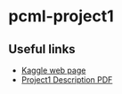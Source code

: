 # pcml-project1


## Useful links
* [Kaggle web page](https://inclass.kaggle.com/c/epfml-project-1/)    
* [Project1 Description PDF](https://github.com/epfml/ML_course/blob/master/projects/project1/project1_description.pdf)  

